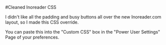 #Cleaned Inoreader CSS

I didn't like all the padding and busy buttons all over the new Inoreader.com layout, so I made this CSS override.

You can paste this into the "Custom CSS" box in the "Power User Settings" Page of your preferences.
